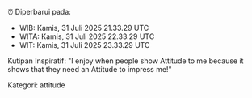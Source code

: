 ⏰ Diperbarui pada:
- WIB: Kamis, 31 Juli 2025 21.33.29 UTC
- WITA: Kamis, 31 Juli 2025 22.33.29 UTC
- WIT: Kamis, 31 Juli 2025 23.33.29 UTC

Kutipan Inspiratif:
"I enjoy when people show Attitude to me because it shows that they need an Attitude to impress me!"


Kategori: attitude

